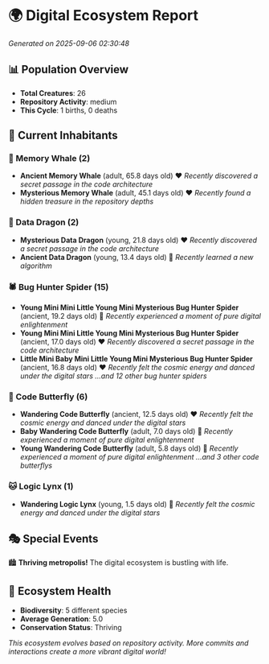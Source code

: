 # 🌍 Digital Ecosystem Report
*Generated on 2025-09-06 02:30:48*

## 📊 Population Overview
- **Total Creatures**: 26
- **Repository Activity**: medium
- **This Cycle**: 1 births, 0 deaths

## 👥 Current Inhabitants

### 🐋 Memory Whale (2)
- **Ancient Memory Whale** (adult, 65.8 days old) ❤️
  *Recently discovered a secret passage in the code architecture*
- **Mysterious Memory Whale** (adult, 45.1 days old) ❤️
  *Recently found a hidden treasure in the repository depths*

### 🐉 Data Dragon (2)
- **Mysterious Data Dragon** (young, 21.8 days old) ❤️
  *Recently discovered a secret passage in the code architecture*
- **Ancient Data Dragon** (young, 13.4 days old) 💚
  *Recently learned a new algorithm*

### 🕷️ Bug Hunter Spider (15)
- **Young Mini Mini Little Young Mini Mysterious Bug Hunter Spider** (ancient, 19.2 days old) 💛
  *Recently experienced a moment of pure digital enlightenment*
- **Young Mini Mini Little Young Mini Mysterious Bug Hunter Spider** (ancient, 17.0 days old) ❤️
  *Recently discovered a secret passage in the code architecture*
- **Little Mini Baby Mini Little Young Mini Mysterious Bug Hunter Spider** (ancient, 16.8 days old) ❤️
  *Recently felt the cosmic energy and danced under the digital stars*
  *...and 12 other bug hunter spiders*

### 🦋 Code Butterfly (6)
- **Wandering Code Butterfly** (ancient, 12.5 days old) ❤️
  *Recently felt the cosmic energy and danced under the digital stars*
- **Baby Wandering Code Butterfly** (adult, 7.0 days old) 💚
  *Recently experienced a moment of pure digital enlightenment*
- **Young Wandering Code Butterfly** (adult, 5.8 days old) 💚
  *Recently experienced a moment of pure digital enlightenment*
  *...and 3 other code butterflys*

### 🐱 Logic Lynx (1)
- **Wandering Logic Lynx** (young, 1.5 days old) 💚
  *Recently felt the cosmic energy and danced under the digital stars*

## 🎭 Special Events

🏙️ **Thriving metropolis!** The digital ecosystem is bustling with life.

## 🔬 Ecosystem Health
- **Biodiversity**: 5 different species
- **Average Generation**: 5.0
- **Conservation Status**: Thriving

*This ecosystem evolves based on repository activity. More commits and interactions create a more vibrant digital world!*